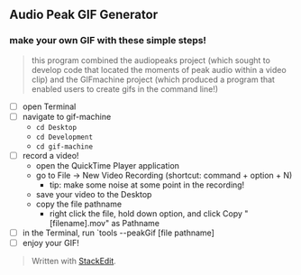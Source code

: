 ## Audio Peak GIF Generator
### make your own GIF with these simple steps!
> this program combined the audiopeaks project (which sought to develop code that located the moments of peak audio within a video clip) and the GIFmachine project (which produced a program that enabled users to create gifs in the command line!)
- [ ] open Terminal 
- [ ] navigate to gif-machine
	- `cd Desktop`
	- `cd Development`
	- `cd gif-machine`
- [ ] record a video!
	- open the QuickTime Player application
	- go to File -> New Video Recording (shortcut: command + option + N)
		- tip: make some noise at some point in the recording! 
	- save your video to the Desktop
	- copy the file pathname 
		- right click the file, hold down option, and click Copy "[filename].mov" as Pathname
- [ ] in the Terminal, run `tools --peakGif [file pathname]
- [ ] enjoy your GIF!

> Written with [StackEdit](https://stackedit.io/).
<!--stackedit_data:
eyJoaXN0b3J5IjpbLTQ4NDYxNjAyMF19
-->
